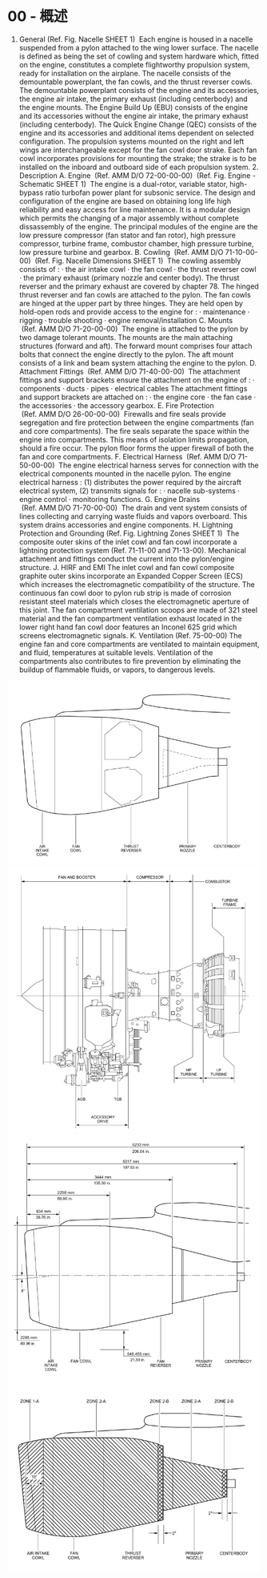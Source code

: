 # 00 - 概述

1. General (Ref. Fig. Nacelle SHEET 1)  Each engine is housed in a nacelle suspended from a pylon attached to the wing lower surface. The nacelle is defined as being the set of cowling and system hardware which, fitted on the engine, constitutes a complete flightworthy propulsion system, ready for installation on the airplane. The nacelle consists of the demountable powerplant, the fan cowls, and the thrust reverser cowls. The demountable powerplant consists of the engine and its accessories, the engine air intake, the primary exhaust (including centerbody) and the engine mounts. The Engine Build Up (EBU) consists of the engine and its accessories without the engine air intake, the primary exhaust (including centerbody). The Quick Engine Change (QEC) consists of the engine and its accessories and additional items dependent on selected configuration. The propulsion systems mounted on the right and left wings are interchangeable except for the fan cowl door strake. Each fan cowl incorporates provisions for mounting the strake; the strake is to be installed on the inboard and outboard side of each propulsion system. 2. Description A. Engine  (Ref. AMM D/O 72-00-00-00)  (Ref. Fig. Engine - Schematic SHEET 1)  The engine is a dual-rotor, variable stator, high-bypass ratio turbofan power plant for subsonic service. The design and configuration of the engine are based on obtaining long life high reliability and easy access for line maintenance. It is a modular design which permits the changing of a major assembly without complete dissassembly of the engine. The principal modules of the engine are the low pressure compressor (fan stator and fan rotor), high pressure compressor, turbine frame, combustor chamber, high pressure turbine, low pressure turbine and gearbox. B. Cowling  (Ref. AMM D/O 71-10-00-00)  (Ref. Fig. Nacelle Dimensions SHEET 1)  The cowling assembly consists of : · the air intake cowl · the fan cowl · the thrust reverser cowl · the primary exhaust (primary nozzle and center body). The thrust reverser and the primary exhaust are covered by chapter 78. The hinged thrust reverser and fan cowls are attached to the pylon. The fan cowls are hinged at the upper part by three hinges. They are held open by hold-open rods and provide access to the engine for : · maintenance · rigging · trouble shooting · engine removal/installation C. Mounts  (Ref. AMM D/O 71-20-00-00)  The engine is attached to the pylon by two damage tolerant mounts. The mounts are the main attaching structures (forward and aft). The forward mount comprises four attach bolts that connect the engine directly to the pylon. The aft mount consists of a link and beam system attaching the engine to the pylon. D. Attachment Fittings  (Ref. AMM D/O 71-40-00-00)  The attachment fittings and support brackets ensure the attachment on the engine of : · components · ducts · pipes · electrical cables The attachment fittings and support brackets are attached on : · the engine core · the fan case · the accessories · the accessory gearbox. E. Fire Protection  (Ref. AMM D/O 26-00-00-00)  Firewalls and fire seals provide segregation and fire protection between the engine compartments (fan and core compartments). The fire seals separate the space within the engine into compartments. This means of isolation limits propagation, should a fire occur. The pylon floor forms the upper firewall of both the fan and core compartments. F. Electrical Harness  (Ref. AMM D/O 71-50-00-00)  The engine electrical harness serves for connection with the electrical components mounted in the nacelle pylon. The engine electrical harness : (1) distributes the power required by the aircraft electrical system, (2) transmits signals for : · nacelle sub-systems · engine control · monitoring functions. G. Engine Drains  (Ref. AMM D/O 71-70-00-00)  The drain and vent system consists of lines collecting and carrying waste fluids and vapors overboard. This system drains accessories and engine components. H. Lightning Protection and Grounding (Ref. Fig. Lightning Zones SHEET 1)  The composite outer skins of the inlet cowl and fan cowl incorporate a lightning protection system (Ref. 71-11-00 and 71-13-00). Mechanical attachment and fittings conduct the current into the pylon/engine structure. J. HIRF and EMI The inlet cowl and fan cowl composite graphite outer skins incorporate an Expanded Copper Screen (ECS) which increases the electromagnetic compatibility of the structure. The continuous fan cowl door to pylon rub strip is made of corrosion resistant steel materials which closes the electromagnetic aperture of this joint. The fan compartment ventilation scoops are made of 321 steel material and the fan compartment ventilation exhaust located in the lower right hand fan cowl door features an Inconel 625 grid which screens electromagnetic signals. K. Ventilation (Ref. 75-00-00) The engine fan and core compartments are ventilated to maintain equipment, and fluid, temperatures at suitable levels. Ventilation of the compartments also contributes to fire prevention by eliminating the buildup of flammable fluids, or vapors, to dangerous levels.

![nacelle](./fig/nacelle.png)
![engine schematic](./fig/engine-schematic.png)
![nacelle dimension](./fig/nacelle-dimension.png)
![lighting zone](./fig/lighting-zone.png)